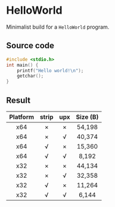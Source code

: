 # HelloWorld
Minimalist build for a `HelloWorld` program.

## Source code
```c
#include <stdio.h>
int main() {
    printf("Hello world!\n");
    getchar();
}
```

## Result
| Platform | strip | upx | Size (B) |
| :------: | :---: | :-: | :------: |
|   x64    |   ×   |  ×  |  54,198  |
|   x64    |   ×   |  √  |  40,374  |
|   x64    |   √   |  ×  |  15,360  |
|   x64    |   √   |  √  |   8,192  |
|   x32    |   ×   |  ×  |  44,134  |
|   x32    |   ×   |  √  |  32,358  |
|   x32    |   √   |  ×  |  11,264  |
|   x32    |   √   |  √  |   6,144  |
